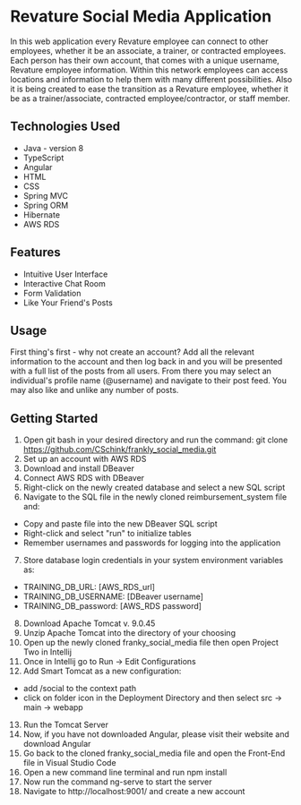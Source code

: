 # Revature Social Media Application

In this web application every Revature employee can connect to other employees, whether it be an associate, a trainer, or contracted employees. Each person has their own account, that comes with a unique username, Revature employee information. Within this network employees can access locations and information to help them with many different possibilities. Also it is being created to ease the transition as a Revature employee, whether it be as a trainer/associate, contracted employee/contractor, or staff member.

## Technologies Used

* Java - version 8
* TypeScript
* Angular
* HTML
* CSS
* Spring MVC
* Spring ORM
* Hibernate
* AWS RDS

## Features

* Intuitive User Interface
* Interactive Chat Room
* Form Validation
* Like Your Friend's Posts

## Usage

First thing's first - why not create an account? Add all the relevant information to the account and then log back in and you will be presented with a full list of the posts from all users. From there you may select an individual's profile name (@username) and navigate to their post feed.  You may also like and unlike any number of posts.

## Getting Started

1. Open git bash in your desired directory and run the command: git clone https://github.com/CSchink/frankly_social_media.git
2. Set up an account with AWS RDS
3. Download and install DBeaver
4. Connect AWS RDS with DBeaver
5. Right-click on the newly created database and select a new SQL script
6. Navigate to the SQL file in the newly cloned reimbursement_system file and:
  * Copy and paste file into the new DBeaver SQL script
  * Right-click and select "run" to initialize tables
  * Remember usernames and passwords for logging into the application
7. Store database login credentials in your system environment variables as:
  * TRAINING_DB_URL: [AWS_RDS_url]
  * TRAINING_DB_USERNAME: [DBeaver username]
  * TRAINING_DB_password: [AWS_RDS password]
8. Download Apache Tomcat v. 9.0.45
9. Unzip Apache Tomcat into the directory of your choosing
10. Open up the newly cloned franky_social_media file then open Project Two in Intellij
11. Once in Intellij go to Run -> Edit Configurations
12. Add Smart Tomcat as a new configuration:
  * add /social to the context path
  * click on folder icon in the Deployment Directory and then select src -> main -> webapp
13. Run the Tomcat Server
14. Now, if you have not downloaded Angular, please visit their website and download Angular
15. Go back to the cloned franky_social_media file and open the Front-End file in Visual Studio Code
16. Open a new command line terminal and run npm install
17. Now run the command ng-serve to start the server
18. Navigate to http://localhost:9001/ and create a new account
